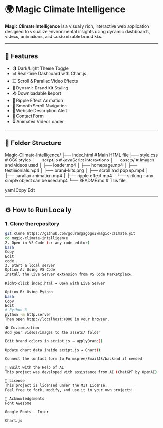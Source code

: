 # 🌍 Magic Climate Intelligence

**Magic Climate Intelligence** is a visually rich, interactive web application designed to visualize environmental insights using dynamic dashboards, videos, animations, and customizable brand kits.

---

## 🚀 Features

- 🌗 Dark/Light Theme Toggle  
- 📊 Real-time Dashboard with Chart.js  
- 🎞️ Scroll & Parallax Video Effects  
- 🎨 Dynamic Brand Kit Styling  
- 📥 Downloadable Report  
- 🌊 Ripple Effect Animation  
- 🧭 Smooth Scroll Navigation  
- 💬 Website Description Alert  
- 📩 Contact Form  
- ⏳ Animated Video Loader  

---

## 📁 Folder Structure

Magic-Climate-Intelligence/
├── index.html # Main HTML file
├── style.css # CSS styles
├── script.js # JavaScript interactions
├── assets/ # Images and videos used
│ ├── loader.mp4
│ ├── homepage.mp4
│ ├── testimonials.mp4
│ ├── brand-kits.png
│ ├── scroll and pop up.mp4
│ ├── parallax animation.mp4
│ ├── ripple effect.mp4
│ └── striking - any simple object can be used.mp4
└── README.md # This file

yaml
Copy
Edit

---

## ⚙️ How to Run Locally

### 1. Clone the repository

```bash
git clone https://github.com/gourangagogoi/magic-climate.git
cd magic-climate-intelligence
2. Open in VS Code (or any code editor)
bash
Copy
Edit
code .
3. Start a local server
Option A: Using VS Code
Install the Live Server extension from VS Code Marketplace.

Right-click index.html → Open with Live Server

Option B: Using Python
bash
Copy
Edit
# Python 3
python -m http.server
Then open http://localhost:8000 in your browser.

🛠️ Customization
Add your videos/images to the assets/ folder

Edit brand colors in script.js → applyBrand()

Update chart data inside script.js → Chart()

Connect the contact form to Formspree/EmailJS/backend if needed

🤖 Built with the Help of AI
This project was developed with assistance from AI (ChatGPT by OpenAI) to accelerate development, design features, and structure the code in HTML, CSS, and JavaScript efficiently.

📄 License
This project is licensed under the MIT License.
Feel free to fork, modify, and use it in your own projects!

🙌 Acknowledgements
Font Awesome

Google Fonts – Inter

Chart.js